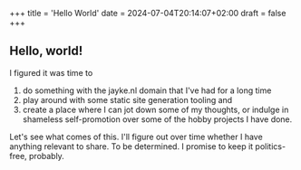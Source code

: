 +++
title = 'Hello World'
date = 2024-07-04T20:14:07+02:00
draft = false
+++
## Hello, world!

I figured it was time to
1. do something with the jayke.nl domain that I've had for a long time
2. play around with some static site generation tooling and
3. create a place where I can jot down some of my thoughts, or indulge in shameless self-promotion over some of the
  hobby projects I have done.

Let's see what comes of this. I'll figure out over time whether I have anything relevant to share. To be determined. I
promise to keep it politics-free, probably.
